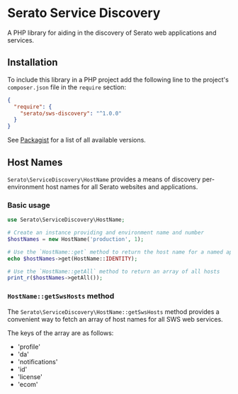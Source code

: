 # Serato Service Discovery

A PHP library for aiding in the discovery of Serato web applications and services.

## Installation

To include this library in a PHP project add the following line to the project's `composer.json` file
in the `require` section:

```json
{
  "require": {
    "serato/sws-discovery": "^1.0.0"
  }
}
```
See [Packagist](https://packagist.org/packages/serato/sws-discovery) for a list of all available versions.

## Host Names

`Serato\ServiceDiscovery\HostName` provides a means of discovery per-environment host names for all Serato websites and applications.

### Basic usage

```php
use Serato\ServiceDiscovery\HostName;

# Create an instance providing and environment name and number
$hostNames = new HostName('production', 1);

# Use the `HostName::get` method to return the host name for a named application
echo $hostNames->get(HostName::IDENTITY);

# Use the `HostName::getAll` method to return an array of all hosts
print_r($hostNames->getAll());
```

### `HostName::getSwsHosts` method

The `Serato\ServiceDiscovery\HostName::getSwsHosts` method provides a convenient way to fetch an array of host names for all
SWS web services.

The keys of the array are as follows:

- 'profile'
- 'da'
- 'notifications'
- 'id'
- 'license'
- 'ecom'
